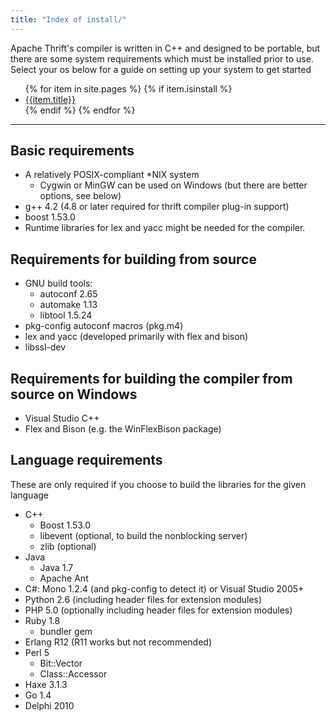 ```yaml
---
title: "Index of install/"
---
```


Apache Thrift's compiler is written in C++ and designed to be portable, but there are some system requirements which must be installed prior to use. Select your os below for a guide on setting up your system to get started

<ul>
{% for item in site.pages %}
{% if item.isinstall %}
  <li><a href="{{item.url}}">{{item.title}}</a></li>
{% endif %}
{% endfor %}
</ul>

---

## Basic requirements
* A relatively POSIX-compliant *NIX system
    * Cygwin or MinGW can be used on Windows (but there are better options, see below)
* g++ 4.2 (4.8 or later required for thrift compiler plug-in support)
* boost 1.53.0
* Runtime libraries for lex and yacc might be needed for the compiler.

## Requirements for building from source
* GNU build tools:
    * autoconf 2.65
    * automake 1.13
    * libtool 1.5.24
* pkg-config autoconf macros (pkg.m4)
* lex and yacc (developed primarily with flex and bison)
* libssl-dev

## Requirements for building the compiler from source on Windows
* Visual Studio C++
* Flex and Bison (e.g. the WinFlexBison package)

## Language requirements
These are only required if you choose to build the libraries for the given language

* C++
    * Boost 1.53.0
    * libevent (optional, to build the nonblocking server)
    * zlib (optional)
* Java
    * Java 1.7
    * Apache Ant
* C#: Mono 1.2.4 (and pkg-config to detect it) or Visual Studio 2005+
* Python 2.6 (including header files for extension modules)
* PHP 5.0 (optionally including header files for extension modules)
* Ruby 1.8
    * bundler gem
* Erlang R12 (R11 works but not recommended)
* Perl 5
    * Bit::Vector
    * Class::Accessor
* Haxe 3.1.3
* Go 1.4
* Delphi 2010

